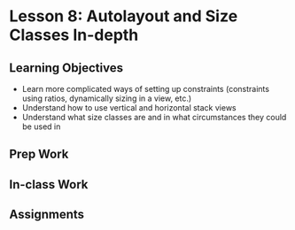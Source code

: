 # Lesson 8: Autolayout and Size Classes In-depth
## Learning Objectives
* Learn more complicated ways of setting up constraints (constraints using ratios, dynamically sizing in a view, etc.)
* Understand how to use vertical and horizontal stack views
* Understand what size classes are and in what circumstances they could be used in

## Prep Work

## In-class Work

## Assignments
